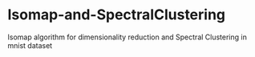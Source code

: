 # Isomap-and-SpectralClustering
Isomap algorithm for dimensionality reduction and Spectral Clustering in mnist dataset
